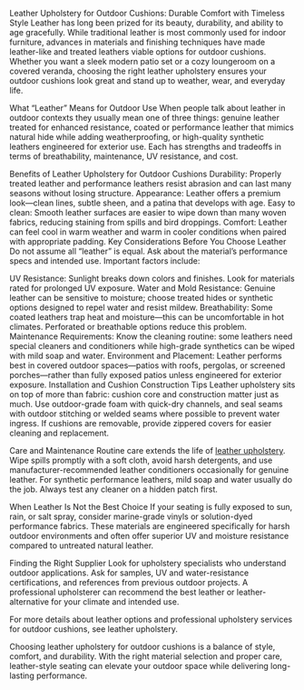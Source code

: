 Leather Upholstery for Outdoor Cushions: Durable Comfort with Timeless Style
Leather has long been prized for its beauty, durability, and ability to age gracefully. While traditional leather is most commonly used for indoor furniture, advances in materials and finishing techniques have made leather-like and treated leathers viable options for outdoor cushions. Whether you want a sleek modern patio set or a cozy loungeroom on a covered veranda, choosing the right leather upholstery ensures your outdoor cushions look great and stand up to weather, wear, and everyday life.

What “Leather” Means for Outdoor Use
When people talk about leather in outdoor contexts they usually mean one of three things: genuine leather treated for enhanced resistance, coated or performance leather that mimics natural hide while adding weatherproofing, or high-quality synthetic leathers engineered for exterior use. Each has strengths and tradeoffs in terms of breathability, maintenance, UV resistance, and cost.

Benefits of Leather Upholstery for Outdoor Cushions
Durability: Properly treated leather and performance leathers resist abrasion and can last many seasons without losing structure.
Appearance: Leather offers a premium look—clean lines, subtle sheen, and a patina that develops with age.
Easy to clean: Smooth leather surfaces are easier to wipe down than many woven fabrics, reducing staining from spills and bird droppings.
Comfort: Leather can feel cool in warm weather and warm in cooler conditions when paired with appropriate padding.
Key Considerations Before You Choose Leather
Do not assume all “leather” is equal. Ask about the material’s performance specs and intended use. Important factors include:

UV Resistance: Sunlight breaks down colors and finishes. Look for materials rated for prolonged UV exposure.
Water and Mold Resistance: Genuine leather can be sensitive to moisture; choose treated hides or synthetic options designed to repel water and resist mildew.
Breathability: Some coated leathers trap heat and moisture—this can be uncomfortable in hot climates. Perforated or breathable options reduce this problem.
Maintenance Requirements: Know the cleaning routine: some leathers need special cleaners and conditioners while high-grade synthetics can be wiped with mild soap and water.
Environment and Placement: Leather performs best in covered outdoor spaces—patios with roofs, pergolas, or screened porches—rather than fully exposed patios unless engineered for exterior exposure.
Installation and Cushion Construction Tips
Leather upholstery sits on top of more than fabric: cushion core and construction matter just as much. Use outdoor-grade foam with quick-dry channels, and seal seams with outdoor stitching or welded seams where possible to prevent water ingress. If cushions are removable, provide zippered covers for easier cleaning and replacement.

Care and Maintenance
Routine care extends the life of [leather upholstery](https://outdoorcushion.ae/upholstery/leather/). Wipe spills promptly with a soft cloth, avoid harsh detergents, and use manufacturer-recommended leather conditioners occasionally for genuine leather. For synthetic performance leathers, mild soap and water usually do the job. Always test any cleaner on a hidden patch first.

When Leather Is Not the Best Choice
If your seating is fully exposed to sun, rain, or salt spray, consider marine-grade vinyls or solution-dyed performance fabrics. These materials are engineered specifically for harsh outdoor environments and often offer superior UV and moisture resistance compared to untreated natural leather.

Finding the Right Supplier
Look for upholstery specialists who understand outdoor applications. Ask for samples, UV and water-resistance certifications, and references from previous outdoor projects. A professional upholsterer can recommend the best leather or leather-alternative for your climate and intended use.

For more details about leather options and professional upholstery services for outdoor cushions, see leather upholstery.

Choosing leather upholstery for outdoor cushions is a balance of style, comfort, and durability. With the right material selection and proper care, leather-style seating can elevate your outdoor space while delivering long-lasting performance.
